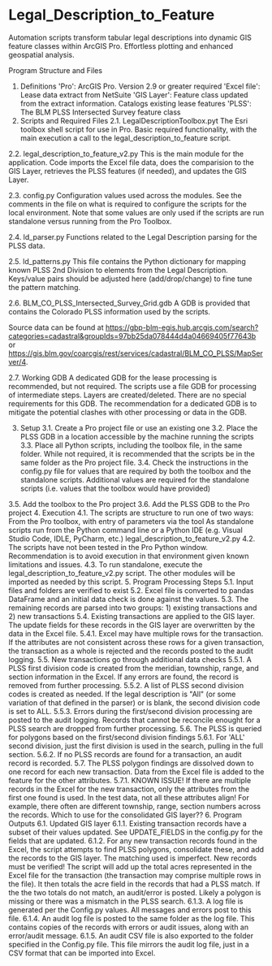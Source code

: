 # Legal_Description_to_Feature
Automation scripts transform tabular legal descriptions into dynamic GIS feature classes within ArcGIS Pro. Effortless plotting and enhanced geospatial analysis.

Program Structure and Files
1. Definitions
'Pro': ArcGIS Pro. Version 2.9 or greater required
'Excel file': Lease data extract from NetSuite
'GIS Layer': Feature class updated from the extract information. Catalogs existing lease features
'PLSS': The BLM PLSS Intersected Survey feature class
2. Scripts and Required Files
2.1. LegalDescriptionToolbox.pyt
The Esri toolbox shell script for use in Pro. Basic required functionality, with the main execution a call to the legal_description_to_feature script.

2.2. legal_description_to_feature_v2.py
This is the main module for the application. Code imports the Excel file data, does the comparision to the GIS Layer, retrieves the PLSS features (if needed), and updates the GIS Layer.

2.3. config.py
Configuration values used across the modules. See the comments in the file on what is required to configure the scripts for the local environment. Note that some values are only used if the scripts are run standalone versus running from the Pro Toolbox.

2.4. ld_parser.py
Functions related to the Legal Description parsing for the PLSS data.

2.5. ld_patterns.py
This file contains the Python dictionary for mapping known PLSS 2nd Division to elements from the Legal Description. Keys/value pairs should be adjusted here (add/drop/change) to fine tune the pattern matching.

2.6. BLM_CO_PLSS_Intersected_Survey_Grid.gdb
A GDB is provided that contains the Colorado PLSS information used by the scripts.

Source data can be found at https://gbp-blm-egis.hub.arcgis.com/search?categories=cadastral&groupIds=97bb25da078444d4a04669405f77643b or https://gis.blm.gov/coarcgis/rest/services/cadastral/BLM_CO_PLSS/MapServer/4.

2.7. Working GDB
A dedicated GDB for the lease processing is recommended, but not required. The scripts use a file GDB for processing of intermediate steps. Layers are created/deleted. There are no special requirements for this GDB. The recommendation for a dedicated GDB is to mitigate the potential clashes with other processing or data in the GDB.

3. Setup
3.1. Create a Pro project file or use an existing one
3.2. Place the PLSS GDB in a location accessible by the machine running the scripts
3.3. Place all Python scripts, including the toolbox file, in the same folder. While not required, it is recommended that the scripts be in the same folder as the Pro project file.
3.4. Check the instructions in the config.py file for values that are required by both the toolbox and the standalone scripts.
Additional values are required for the standalone scripts (i.e. values that the toolbox would have provided)

3.5. Add the toolbox to the Pro project
3.6. Add the PLSS GDB to the Pro project
4. Execution
4.1. The scripts are structure to run one of two ways:
From the Pro toolbox, with entry of parameters via the tool
As standalone scripts run from the Python command line or a Python IDE (e.g. Visual Studio Code, IDLE, PyCharm, etc.)
legal_description_to_feature_v2.py
4.2. The scripts have not been tested in the Pro Python window. Recommendation is to avoid execution in that environment given known limitations and issues.
4.3. To run standalone, execute the legal_description_to_feature_v2.py script. The other modules will be imported as needed by this script.
5. Program Processing Steps
5.1. Input files and folders are verified to exist
5.2. Excel file is converted to pandas DataFrame and an initial data check is done against the values.
5.3. The remaining records are parsed into two groups: 1) existing transactions and 2) new transactions
5.4. Existing transactions are applied to the GIS layer. The update fields for these records in the GIS layer are overwritten by the data in the Excel file.
5.4.1. Excel may have multiple rows for the transaction. If the attributes are not consistent across these rows for a given transaction, the transaction as a whole is rejected and the records posted to the audit logging.
5.5. New transactions go through additional data checks
5.5.1. A PLSS first division code is created from the meridian, township, range, and section information in the Excel. If any errors are found, the record is removed from further processing.
5.5.2. A list of PLSS second division codes is created as needed. If the legal description is "All" (or some variation of that defined in the parser) or is blank, the second division code is set to ALL.
5.5.3. Errors during the first/second division processing are posted to the audit logging. Records that cannot be reconcile enought for a PLSS search are dropped from further processing.
5.6. The PLSS is queried for polygons based on the first/second division findings
5.6.1. For 'ALL' second division, just the first division is used in the search, pulling in the full section.
5.6.2. If no PLSS records are found for a transaction, an audit record is recorded.
5.7. The PLSS polygon findings are dissolved down to one record for each new transaction. Data from the Excel file is added to the feature for the other attributes.
5.7.1. KNOWN ISSUE! If there are multiple records in the Excel for the new transaction, only the attributes from the first one found is used. In the test data, not all these attributes align! For example, there often are different township, range, section numbers across the records. Which to use for the consolidated GIS layer??
6. Program Outputs
6.1. Updated GIS layer
6.1.1. Existing transaction records have a subset of their values updated. See UPDATE_FIELDS in the config.py for the fields that are updated.
6.1.2. For any new transaction records found in the Excel, the script attempts to find PLSS polygons, consolidate these, and add the records to the GIS layer.
The matching used is imperfect. New records must be verified!
The script will add up the total acres represented in the Excel file for the transaction (the transaction may comprise multiple rows in the file). It then totals the acre field in the records that had a PLSS match. If the the two totals do not match, an audit/error is posted. Likely a polygon is missing or there was a mismatch in the PLSS search.
6.1.3. A log file is generated per the Config.py values. All messages and errors post to this file.
6.1.4. An audit log file is posted to the same folder as the log file. This contains copies of the records with errors or audit issues, along with an error/audit message.
6.1.5. An audit CSV file is also exported to the folder specified in the Config.py file. This file mirrors the audit log file, just in a CSV format that can be imported into Excel.

